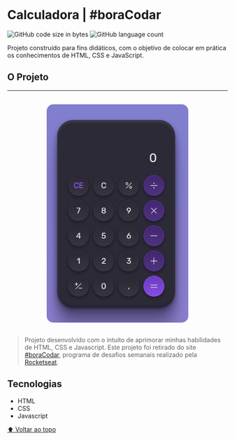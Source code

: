 <span id="top"></span>

# Calculadora | #boraCodar

![GitHub code size in bytes](https://img.shields.io/github/languages/code-size/diasPaulo/calculadora?style=flat)
![GitHub language count](https://img.shields.io/github/languages/count/diasPaulo/calculadora?style=flat)

Projeto construído para fins didáticos, com o objetivo de colocar em prática os conhecimentos de HTML, CSS e JavaScript.

## O Projeto

---

<br />

<img src="./.images/mockup.png" height="500px" alt="Mockup do projeto mostrando a tela do projeto em um notebook" style="display: block; margin-left: auto; margin-right: auto;border-radius: 15px" />

<br>

> Projeto desenvolvido com o intuito de aprimorar minhas habilidades de HTML, CSS e Javascript. Este projeto foi retirado do site [#boraCodar](https://boracodar.dev/), programa de desafios semanais realizado pela [Rocketseat](https://www.rocketseat.com.br/).

## Tecnologias

- HTML
- CSS
- Javascript

<a href="#top">⬆ Voltar ao topo</a>